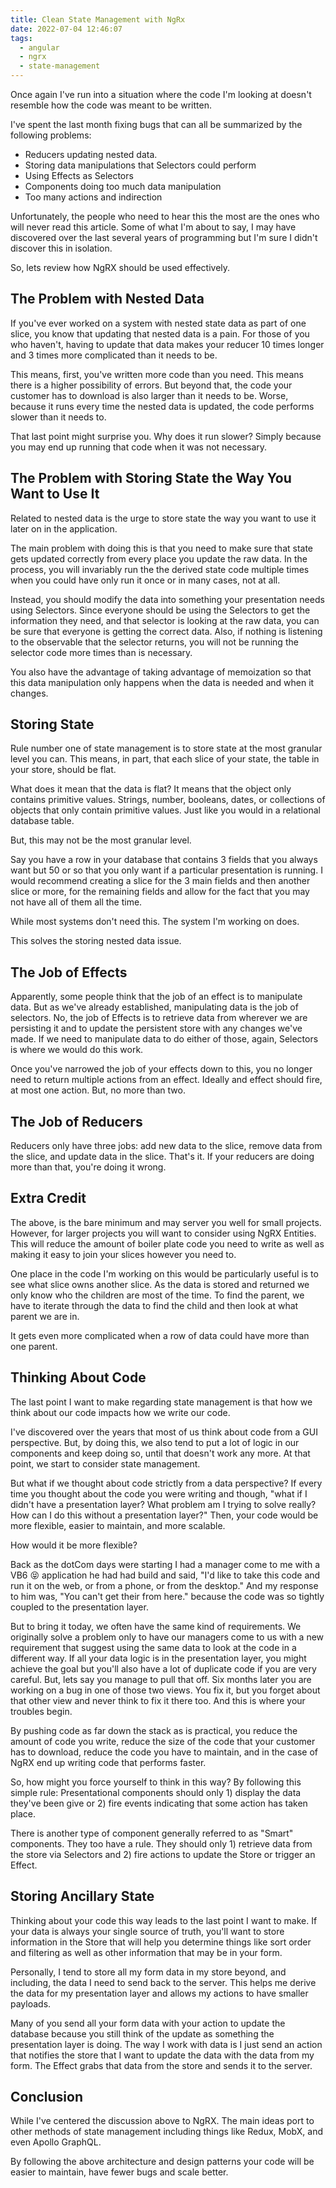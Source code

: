 ```yaml
---
title: Clean State Management with NgRx
date: 2022-07-04 12:46:07
tags:
  - angular
  - ngrx
  - state-management
---
```


Once again I've run into a situation where the code I'm looking at doesn't resemble how the code was meant to be written.

I've spent the last month fixing bugs that can all be summarized by the following problems:

- Reducers updating nested data.
- Storing data manipulations that Selectors could perform
- Using Effects as Selectors
- Components doing too much data manipulation
- Too many actions and indirection

<!-- more -->

Unfortunately, the people who need to hear this the most are the ones who will never read this article. Some of what I'm about to say, I may have discovered over the last several years of programming but I'm sure I didn't discover this in isolation.

So, lets review how NgRX should be used effectively.

## The Problem with Nested Data

If you've ever worked on a system with nested state data as part of one slice, you know that updating that nested data is a pain. For those of you who haven't, having to update that data makes your reducer 10 times longer and 3 times more complicated than it needs to be.

This means, first, you've written more code than you need. This means there is a higher possibility of errors.  But beyond that, the code your customer has to download is also larger than it needs to be.  Worse, because it runs every time the nested data is updated, the code performs slower than it needs to.

That last point might surprise you. Why does it run slower? Simply because you may end up running that code when it was not necessary.

## The Problem with Storing State the Way You Want to Use It

Related to nested data is the urge to store state the way you want to use it later on in the application.

The main problem with doing this is that you need to make sure that state gets updated correctly from every place you update the raw data. In the process, you will invariably run the the derived state code multiple times when you could have only run it once or in many cases, not at all.

Instead, you should modify the data into something your presentation needs using Selectors. Since everyone should be using the Selectors to get the information they need, and that selector is looking at the raw data, you can be sure that everyone is getting the correct data. Also, if nothing is listening to the observable that the selector returns, you will not be running the selector code more times than is necessary.

You also have the advantage of taking advantage of memoization so that this data manipulation only happens when the data is needed and when it changes.

## Storing State

Rule number one of state management is to store state at the most granular level you can. This means, in part, that each slice of your state, the table in your store, should be flat.

What does it mean that the data is flat? It means that the object only contains primitive values. Strings, number, booleans, dates, or collections of objects that only contain primitive values. Just like you would in a relational database table.

But, this may not be the most granular level.

Say you have a row in your database that contains 3 fields that you always want but 50 or so that you only want if a particular presentation is running.  I would recommend creating a slice for the 3 main fields and then another slice or more, for the remaining fields and allow for the fact that you may not have all of them all the time.

While most systems don't need this. The system I'm working on does.

This solves the storing nested data issue.

## The Job of Effects

Apparently, some people think that the job of an effect is to manipulate data.  But as we've already established, manipulating data is the job of selectors. No, the job of Effects is to retrieve data from wherever we are persisting it and to update the persistent store with any changes we've made. If we need to manipulate data to do either of those, again, Selectors is where we would do this work.

Once you've narrowed the job of your effects down to this, you no longer need to return multiple actions from an effect.  Ideally and effect should fire, at most one action.  But, no more than two.

## The Job of Reducers

Reducers only have three jobs: add new data to the slice, remove data from the slice, and update data in the slice. That's it. If your reducers are doing more than that, you're doing it wrong.

## Extra Credit

The above, is the bare minimum and may server you well for small projects. However, for larger projects you will want to consider using NgRX Entities.  This will reduce the amount of boiler plate code you need to write as well as making it easy to join your slices however you need to.

One place in the code I'm working on this would be particularly useful is to see what slice owns another slice.  As the data is stored and returned we only know who the children are most of the time.  To find the parent, we have to iterate through the data to find the child and then look at what parent we are in.

It gets even more complicated when a row of data could have more than one parent.

## Thinking About Code

The last point I want to make regarding state management is that how we think about our code impacts how we write our code.

I've discovered over the years that most of us think about code from a GUI perspective. But, by doing this, we also tend to put a lot of logic in our components and keep doing so, until that doesn't work any more. At that point, we start to consider state management.

But what if we thought about code strictly from a data perspective? If every time you thought about the code you were writing and though, "what if I didn't have a presentation layer? What problem am I trying to solve really? How can I do this without a presentation layer?" Then, your code would be more flexible, easier to maintain, and more scalable.

How would it be more flexible?

Back as the dotCom days were starting I had a manager come to me with a VB6 😝 application he had had build and said, "I'd like to take this code and run it on the web, or from a phone, or from the desktop."  And my response to him was, "You can't get their from here." because the code was so tightly coupled to the presentation layer.

But to bring it today, we often have the same kind of requirements. We originally solve a problem only to have our managers come to us with a new requirement that suggest using the same data to look at the code in a different way.  If all your data logic is in the presentation layer, you might achieve the goal but you'll also have a lot of duplicate code if you are very careful. But, lets say you manage to pull that off. Six months later you are working on a bug in one of those two views. You fix it, but you forget about that other view and never think to fix it there too. And this is where your troubles begin.

By pushing code as far down the stack as is practical, you reduce the amount of code you write, reduce the size of the code that your customer has to download, reduce the code you have to maintain, and in the case of NgRX end up writing code that performs faster.

So, how might you force yourself to think in this way? By following this simple rule: Presentational components should only 1) display the data they've been give or 2) fire events indicating that some action has taken place.

There is another type of component generally referred to as "Smart" components. They too have a rule. They should only 1) retrieve data from the store via Selectors and 2) fire actions to update the Store or trigger an Effect.

## Storing Ancillary State

Thinking about your code this way leads to the last point I want to make. If your data is always your single source of truth, you'll want to store information in the Store that will help you determine things like sort order and filtering as well as other information that may be in your form.

Personally, I tend to store all my form data in my store beyond, and including, the data I need to send back to the server. This helps me derive the data for my presentation layer and allows my actions to have smaller payloads.

Many of you send all your form data with your action to update the database because you still think of the update as something the presentation layer is doing. The way I work with data is I just send an action that notifies the store that I want to update the data with the data from my form. The Effect grabs that data from the store and sends it to the server.

## Conclusion

While I've centered the discussion above to NgRX. The main ideas port to other methods of state management including things like Redux, MobX, and even Apollo GraphQL.

By following the above architecture and design patterns your code will be easier to maintain, have fewer bugs and scale better.
